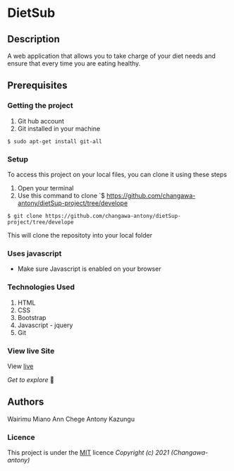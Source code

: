 # DietSub
## Description
A web application that allows you to take charge of your diet needs and ensure that every time you are eating healthy.
## Prerequisites
### Getting the project
1. Git hub account
2. Git installed in your machine
```
$ sudo apt-get install git-all
```
### Setup
To access this project on your local files, you can clone it using these steps
1. Open your terminal
1. Use this command to clone `$ https://github.com/changawa-antony/dietSup-project/tree/develope
```
$ git clone https://github.com/changawa-antony/dietSup-project/tree/develope
```
 This will clone the repositoty into your local folder
### Uses javascript
* Make sure Javascript is enabled on your browser

### Technologies Used
1. HTML
2. CSS
3. Bootstrap
4. Javascript - jquery
5. Git
### View live Site
View [live]()

*Get to explore* :rocket:
## Authors
Wairimu Miano
Ann Chege
Antony Kazungu

### Licence
This project is under the  [MIT](LICENSE) licence
*Copyright (c) 2021 (Changawa-antony)*